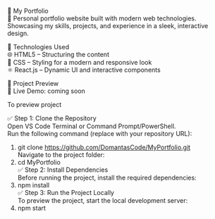📌 My Portfolio  
🚀 Personal portfolio website built with modern web technologies. Showcasing my skills, projects, and experience in a sleek, interactive design.  

🔧 Technologies Used  
🌐 HTML5 – Structuring the content  
🎨 CSS – Styling for a modern and responsive look  
⚛️ React.js – Dynamic UI and interactive components  

📸 Project Preview  
🔗 Live Demo: coming soon  

To preview project  

✅ Step 1: Clone the Repository  
Open VS Code Terminal or Command Prompt/PowerShell.  
Run the following command (replace with your repository URL):  
1. git clone https://github.com/DomantasCode/MyPortfolio.git  
Navigate to the project folder:  
2. cd MyPortfolio  
✅ Step 2: Install Dependencies  
Before running the project, install the required dependencies:
3. npm install  
✅ Step 3: Run the Project Locally  
To preview the project, start the local development server:  
4. npm start  

